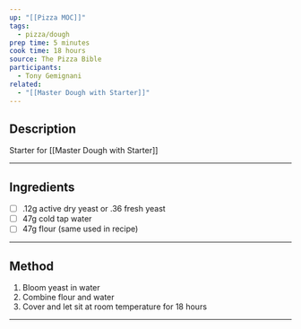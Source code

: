 ```yaml
---
up: "[[Pizza MOC]]"
tags:
  - pizza/dough
prep time: 5 minutes
cook time: 18 hours
source: The Pizza Bible
participants:
  - Tony Gemignani
related:
  - "[[Master Dough with Starter]]"
---
```

## Description
Starter for [[Master Dough with Starter]]

---
## Ingredients
- [ ] .12g active dry yeast or .36 fresh yeast
- [ ] 47g cold tap water
- [ ] 47g flour (same used in recipe)

---

## Method
1. Bloom yeast in water
2. Combine flour and water
3. Cover and let sit at room temperature for 18 hours

---